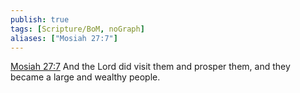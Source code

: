 ```yaml
---
publish: true
tags: [Scripture/BoM, noGraph]
aliases: ["Mosiah 27:7"]
---
```

[Mosiah 27:7](https://churchofjesuschrist.org/study/scriptures/bofm/mosiah/27?lang=eng&id=p7#p7) And the Lord did visit them and prosper them, and they became a large and wealthy people.
